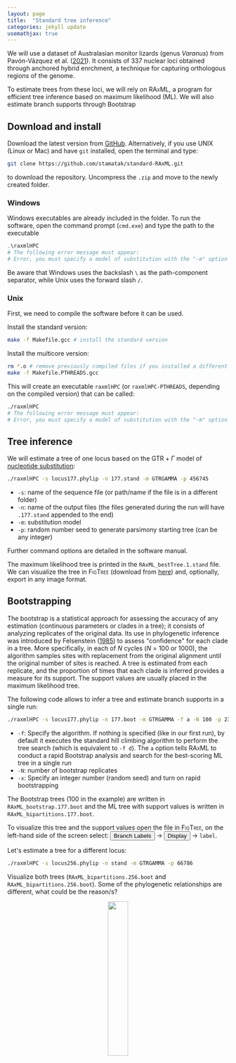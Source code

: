 ```yaml
---
layout: page
title:  "Standard tree inference"
categories: jekyll update
usemathjax: true
---
```


<script type="text/javascript" charset="utf-8" 
src="https://cdn.mathjax.org/mathjax/latest/MathJax.js?config=TeX-AMS-MML_HTMLorMML,
https://vincenttam.github.io/javascripts/MathJaxLocal.js"></script>


We will use a dataset of Australasian monitor lizards (genus _Varanus_) from Pavón-Vázquez et al. ([2021](https://doi.org/10.1093/sysbio/syaa102)). It consists of 337 nuclear loci obtained through anchored hybrid enrchment, a technique for capturing orthologous regions of the genome.

To estimate trees from these loci, we will rely on <span style="font-variant: small-caps;">RAxML</span>, a program for efficient tree inference based on maximum likelihood (ML). We will also estimate branch supports through Bootstrap

## Download and install

Download the latest version from [GitHub](https://github.com/stamatak/standard-RAxML/archive/refs/heads/master.zip). Alternatively, if you use UNIX (Linux or Mac) and have `git` installed, open the terminal and type:

```sh
git clone https://github.com/stamatak/standard-RAxML.git
```

to download the repository. Uncompress the `.zip` and move to the newly created folder.

### Windows

Windows executables are already included in the folder. To run the software, open the command prompt (`cmd.exe`) and type the path to the executable

```powershell
.\raxmlHPC
# The following error message must appear:
# Error, you must specify a model of substitution with the "-m" option
```

Be aware that Windows uses the backslash `\` as the path-component separator, while Unix uses the forward slash `/`.

### Unix

First, we need to compile the software before it can be used.

Install the standard version:

```sh
make -f Makefile.gcc # install the standard version
```

Install the multicore version:

```sh
rm *.o # remove previously compiled files if you installed a different version
make -f Makefile.PTHREADS.gcc
```
This will create an executable `raxmlHPC` (or `raxmlHPC-PTHREADS`, depending on the compiled version) that can be called:

```sh
./raxmlHPC
# The following error message must appear:
# Error, you must specify a model of substitution with the "-m" option
```

## Tree inference

We will estimate a tree of one locus based on the $\text{GTR} + \Gamma$ model of [nucleotide substitution](https://en.wikipedia.org/wiki/Substitution_model):

```sh
./raxmlHPC -s locus177.phylip -n 177.stand -m GTRGAMMA -p 456745
```

- `-s`: name of the sequence file (or path/name if the file is in a different folder)
- `-n`: name of the output files (the files generated during the run will have `.177.stand` appended to the end)
- `-m`: substitution model
- `-p`: random number seed to generate parsimony starting tree (can be any integer)

Further command options are detailed in the software manual.

The maximum likelihood tree is printed in the `RAxML_bestTree.1.stand` file. We can visualize the tree in <span style="font-variant: small-caps;">FigTree</span> (download from [here](https://github.com/rambaut/figtree/releases/tag/v1.4.4)) and, optionally, export in any image format.


## Bootstrapping

The bootstrap is a statistical approach for assessing the accuracy of any estimation (continuous parameters or clades in a tree); it consists of analyzing replicates of the original data. Its use in phylogenetic inference was introduced by Felsenstein ([1985](https://doi.org/10.1111/j.1558-5646.1985.tb00420.x)) to assess "confidence" for each clade in a tree. More specifically, in each of $N$ cycles ($N$ = 100 or 1000), the algorithm samples sites with replacement from the original alignment until the original number of sites is reached. A tree is estimated from each replicate, and the proportion of times that each clade is inferred provides a measure for its support. The support values are usually placed in the maximum likelihood tree.

The following code allows to infer a tree and estimate branch supports in a single run:

```sh
./raxmlHPC -s locus177.phylip -n 177.boot -m GTRGAMMA -f a -N 100 -p 2334 -x 563454
```

- `-f`: Specify the algorithm. If nothing is specified (like in our first run), by default it executes the standard hill climbing algorithm to perform the tree search (which is equivalent to `-f d`). The `a` option tells <span style="font-variant: small-caps;">RAxML</span> to conduct a rapid Bootstrap analysis and search for the best-scoring ML tree in a single run
- `-N`: number of bootstrap replicates
- `-x`: Specify an integer number (random seed) and turn on rapid bootstrapping

The Bootstrap trees (100 in the example) are written in `RAxML_bootstrap.177.boot` and the ML tree with support values is written in `RAxML_bipartitions.177.boot`.

To visualize this tree and the support values open the file in <span style="font-variant: small-caps;">FigTree</span>, on the left-hand side of the screen select: <button>Branch Labels</button> &rarr; <button>Display</button> &rarr; `label`.

Let's estimate a tree for a different locus:
```sh
./raxmlHPC -s locus256.phylip -n stand -m GTRGAMMA -p 66786
```

Visualize both trees (`RAxML_bipartitions.256.boot` and `RAxML_bipartitions.256.boot`). Some of the phylogenetic relationships are different, what could be the reason/s?

<p style="text-align:center;">
    <img src="./assets/MLtrees177.svg" width="30%"/>
</p>